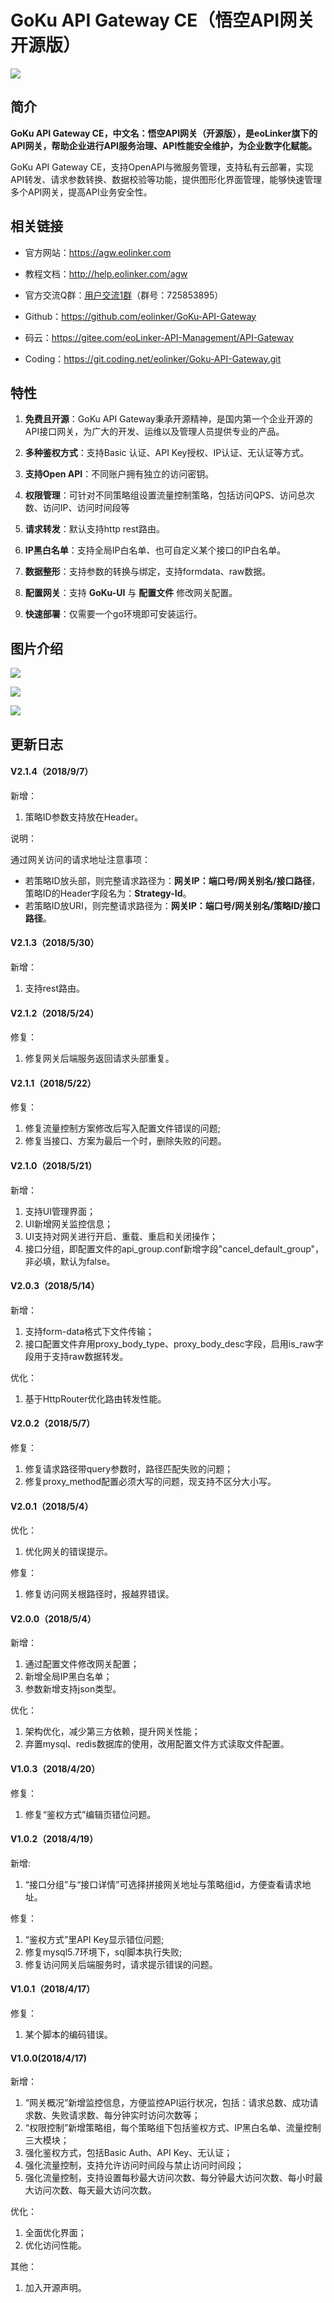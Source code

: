 # GoKu API Gateway CE（悟空API网关 开源版）

![](http://data.eolinker.com/course/Y9EYfxU069c9bc2f7a7f1e211966173e296cd04f768ee82)

## 简介

**GoKu API Gateway CE，中文名：悟空API网关（开源版），是eoLinker旗下的API网关，帮助企业进行API服务治理、API性能安全维护，为企业数字化赋能。**

GoKu API Gateway CE，支持OpenAPI与微服务管理，支持私有云部署，实现API转发、请求参数转换、数据校验等功能，提供图形化界面管理，能够快速管理多个API网关，提高API业务安全性。

## 相关链接

* 官方网站：https://agw.eolinker.com

* 教程文档：http://help.eolinker.com/agw

* 官方交流Q群：[用户交流1群](https://jq.qq.com/?_wv=1027&k=5ikfC2S)（群号：725853895）

* Github：https://github.com/eolinker/GoKu-API-Gateway

* 码云：https://gitee.com/eoLinker-API-Management/API-Gateway

* Coding：https://git.coding.net/eolinker/Goku-API-Gateway.git

## 特性

1. **免费且开源**：GoKu API Gateway秉承开源精神，是国内第一个企业开源的API接口网关，为广大的开发、运维以及管理人员提供专业的产品。

2. **多种鉴权方式**：支持Basic 认证、API Key授权、IP认证、无认证等方式。

3. **支持Open API**：不同账户拥有独立的访问密钥。

4. **权限管理**：可针对不同策略组设置流量控制策略，包括访问QPS、访问总次数、访问IP、访问时间段等

5. **请求转发**：默认支持http rest路由。

6. **IP黑白名单**：支持全局IP白名单、也可自定义某个接口的IP白名单。

7. **数据整形**：支持参数的转换与绑定，支持formdata、raw数据。

8. **配置网关**：支持 **GoKu-UI** 与 **配置文件** 修改网关配置。

9. **快速部署**：仅需要一个go环境即可安装运行。

## 图片介绍

![](http://data.eolinker.com/course/a9l9ZzQfe7cfc0f93578629db01a1a3197864dd51fa9dab)

![](http://data.eolinker.com/course/3KDiWxscb527a460477f5bbb95fc3db6c09426c47de96f1)

![](http://data.eolinker.com/course/pRMJNTb1974cd4d502bf17f5b477b236cf5c090496af571)

## 更新日志

#### V2.1.4（2018/9/7）
新增：

1. 策略ID参数支持放在Header。

说明：

通过网关访问的请求地址注意事项：
* 若策略ID放头部，则完整请求路径为：**网关IP：端口号/网关别名/接口路径**，策略ID的Header字段名为：**Strategy-Id**。
* 若策略ID放URI，则完整请求路径为：**网关IP：端口号/网关别名/策略ID/接口路径**。

#### V2.1.3（2018/5/30）
新增：

1. 支持rest路由。

#### V2.1.2（2018/5/24）
修复：

1. 修复网关后端服务返回请求头部重复。

#### V2.1.1（2018/5/22）
修复：

1. 修复流量控制方案修改后写入配置文件错误的问题;
2. 修复当接口、方案为最后一个时，删除失败的问题。

#### V2.1.0（2018/5/21）
新增：

1. 支持UI管理界面；
2. UI新增网关监控信息；
3. UI支持对网关进行开启、重载、重启和关闭操作；
4. 接口分组，即配置文件的api_group.conf新增字段"cancel_default_group"，非必填，默认为false。

#### V2.0.3（2018/5/14）
新增：

1. 支持form-data格式下文件传输；
2. 接口配置文件弃用proxy_body_type、proxy_body_desc字段，启用is_raw字段用于支持raw数据转发。

优化：

1. 基于HttpRouter优化路由转发性能。

#### V2.0.2（2018/5/7）
修复：

1. 修复请求路径带query参数时，路径匹配失败的问题；
2. 修复proxy_method配置必须大写的问题，现支持不区分大小写。

#### V2.0.1（2018/5/4）
优化：

1. 优化网关的错误提示。


修复：

1. 修复访问网关根路径时，报越界错误。

#### V2.0.0（2018/5/4）
新增：

1. 通过配置文件修改网关配置；
2. 新增全局IP黑白名单；
3. 参数新增支持json类型。

优化：

1. 架构优化，减少第三方依赖，提升网关性能；
2. 弃置mysql、redis数据库的使用，改用配置文件方式读取文件配置。

#### V1.0.3（2018/4/20）
修复：

1. 修复“鉴权方式”编辑页错位问题。

#### V1.0.2（2018/4/19）
新增:

1. “接口分组”与“接口详情”可选择拼接网关地址与策略组id，方便查看请求地址。

修复：

1. “鉴权方式”里API Key显示错位问题;
2. 修复mysql5.7环境下，sql脚本执行失败;
3. 修复访问网关后端服务时，请求提示错误的问题。

#### V1.0.1（2018/4/17）
修复：

1. 某个脚本的编码错误。

#### V1.0.0(2018/4/17)
新增：

1. “网关概况”新增监控信息，方便监控API运行状况，包括：请求总数、成功请求数、失败请求数、每分钟实时访问次数等；
2. “权限控制”新增策略组，每个策略组下包括鉴权方式、IP黑白名单、流量控制三大模块；
3. 强化鉴权方式，包括Basic Auth、API Key、无认证；
4. 强化流量控制，支持允许访问时间段与禁止访问时间段；
5. 强化流量控制，支持设置每秒最大访问次数、每分钟最大访问次数、每小时最大访问次数、每天最大访问次数。

优化：

1. 全面优化界面；
2. 优化访问性能。

其他：

1. 加入开源声明。
